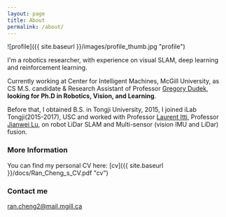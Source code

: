 ```yaml
---
layout: page
title: About
permalink: /about/
---
```


![profile]({{ site.baseurl }}/images/profile_thumb.jpg "profile")

I'm a robotics researcher, with experience on visual SLAM, deep learning and reinforcement learning.

Currently working at Center for Intelligent Machines, McGill University, as CS M.S. candidate & Research Assistant of Professor [Gregory Dudek](https://www.cim.mcgill.ca/~dudek/), **looking for Ph.D in Robotics, Vision, and Learning**.

Before that, I obtained B.S. in Tongji University, 2015, I joined iLab Tongji(2015-2017), USC and worked with Professor [Laurent Itti](http://ilab.usc.edu/itti/), Professor [Jianwei Lu](https://ieeexplore.ieee.org/author/37597287600), on robot LiDar SLAM and Multi-sensor (vision IMU and LiDar) fusion.

### More Information

You can find my personal CV here: [cv]({{ site.baseurl }}/docs/Ran_Cheng_s_CV.pdf "cv")

### Contact me

[ran.cheng2@mail.mgill.ca](mailto:rancheng2@mail.mcgill.ca)
